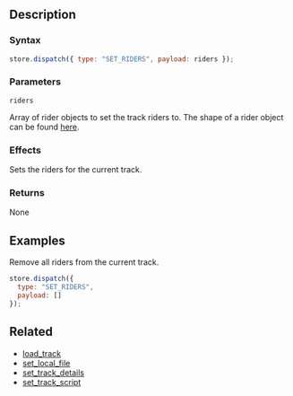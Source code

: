 ## Description

### Syntax

```javascript
store.dispatch({ type: "SET_RIDERS", payload: riders });
```

### Parameters

`riders`

Array of rider objects to set the track riders to. The shape of a rider object can be found [here](../External/rider_template.js).

### Effects

Sets the riders for the current track.

### Returns

None

## Examples

Remove all riders from the current track.

```javascript
store.dispatch({
  type: "SET_RIDERS",
  payload: []
});
```

## Related

- [load_track](./load_track.md)
- [set_local_file](./set_local_file.md)
- [set_track_details](./set_track_details.md)
- [set_track_script](./set_track_script.md)
